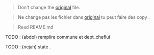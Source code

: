 > Don't change the [original](./csv/original) file.

> Ne change pas les fichier dans [original](./csv/original) tu peut faire des copy .

> Read REAME.md

TODO : (abdol) remplire commune et dept_cheflui

TODO : (nejah) state .